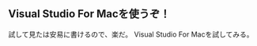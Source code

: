 Visual Studio For Macを使うぞ！
------------------------------

試して見たは安易に書けるので、楽だ。
Visual Studio For Macを試してみる。
